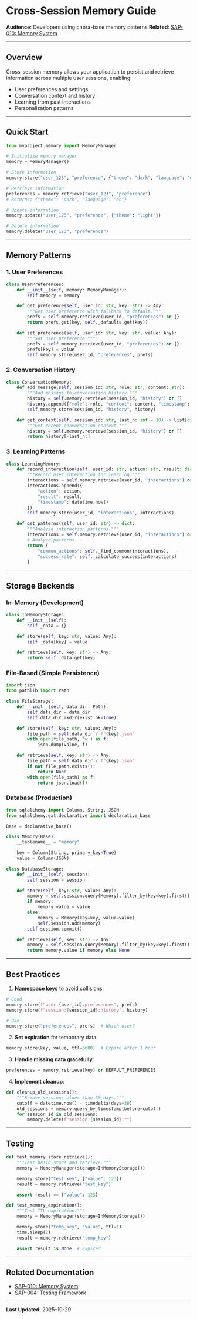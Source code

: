 # Cross-Session Memory Guide

**Audience**: Developers using chora-base memory patterns
**Related**: [SAP-010: Memory System](../../skilled-awareness/memory-system/)

---

## Overview

Cross-session memory allows your application to persist and retrieve information across multiple user sessions, enabling:
- User preferences and settings
- Conversation context and history
- Learning from past interactions
- Personalization patterns

---

## Quick Start

```python
from myproject.memory import MemoryManager

# Initialize memory manager
memory = MemoryManager()

# Store information
memory.store("user_123", "preference", {"theme": "dark", "language": "en"})

# Retrieve information
preferences = memory.retrieve("user_123", "preference")
# Returns: {"theme": "dark", "language": "en"}

# Update information
memory.update("user_123", "preference", {"theme": "light"})

# Delete information
memory.delete("user_123", "preference")
```

---

## Memory Patterns

### 1. User Preferences

```python
class UserPreferences:
    def __init__(self, memory: MemoryManager):
        self.memory = memory

    def get_preference(self, user_id: str, key: str) -> Any:
        """Get user preference with fallback to default."""
        prefs = self.memory.retrieve(user_id, "preferences") or {}
        return prefs.get(key, self._defaults.get(key))

    def set_preference(self, user_id: str, key: str, value: Any):
        """Set user preference."""
        prefs = self.memory.retrieve(user_id, "preferences") or {}
        prefs[key] = value
        self.memory.store(user_id, "preferences", prefs)
```

### 2. Conversation History

```python
class ConversationMemory:
    def add_message(self, session_id: str, role: str, content: str):
        """Add message to conversation history."""
        history = self.memory.retrieve(session_id, "history") or []
        history.append({"role": role, "content": content, "timestamp": datetime.now()})
        self.memory.store(session_id, "history", history)

    def get_context(self, session_id: str, last_n: int = 10) -> List[dict]:
        """Get recent conversation context."""
        history = self.memory.retrieve(session_id, "history") or []
        return history[-last_n:]
```

### 3. Learning Patterns

```python
class LearningMemory:
    def record_interaction(self, user_id: str, action: str, result: dict):
        """Record user interaction for learning."""
        interactions = self.memory.retrieve(user_id, "interactions") or []
        interactions.append({
            "action": action,
            "result": result,
            "timestamp": datetime.now()
        })
        self.memory.store(user_id, "interactions", interactions)

    def get_patterns(self, user_id: str) -> dict:
        """Analyze interaction patterns."""
        interactions = self.memory.retrieve(user_id, "interactions") or []
        # Analyze patterns...
        return {
            "common_actions": self._find_common(interactions),
            "success_rate": self._calculate_success(interactions)
        }
```

---

## Storage Backends

### In-Memory (Development)

```python
class InMemoryStorage:
    def __init__(self):
        self._data = {}

    def store(self, key: str, value: Any):
        self._data[key] = value

    def retrieve(self, key: str) -> Any:
        return self._data.get(key)
```

### File-Based (Simple Persistence)

```python
import json
from pathlib import Path

class FileStorage:
    def __init__(self, data_dir: Path):
        self.data_dir = data_dir
        self.data_dir.mkdir(exist_ok=True)

    def store(self, key: str, value: Any):
        file_path = self.data_dir / f"{key}.json"
        with open(file_path, 'w') as f:
            json.dump(value, f)

    def retrieve(self, key: str) -> Any:
        file_path = self.data_dir / f"{key}.json"
        if not file_path.exists():
            return None
        with open(file_path) as f:
            return json.load(f)
```

### Database (Production)

```python
from sqlalchemy import Column, String, JSON
from sqlalchemy.ext.declarative import declarative_base

Base = declarative_base()

class Memory(Base):
    __tablename__ = "memory"

    key = Column(String, primary_key=True)
    value = Column(JSON)

class DatabaseStorage:
    def __init__(self, session):
        self.session = session

    def store(self, key: str, value: Any):
        memory = self.session.query(Memory).filter_by(key=key).first()
        if memory:
            memory.value = value
        else:
            memory = Memory(key=key, value=value)
            self.session.add(memory)
        self.session.commit()

    def retrieve(self, key: str) -> Any:
        memory = self.session.query(Memory).filter_by(key=key).first()
        return memory.value if memory else None
```

---

## Best Practices

1. **Namespace keys** to avoid collisions:
```python
# Good
memory.store(f"user:{user_id}:preferences", prefs)
memory.store(f"session:{session_id}:history", history)

# Bad
memory.store("preferences", prefs)  # Which user?
```

2. **Set expiration** for temporary data:
```python
memory.store(key, value, ttl=3600)  # Expire after 1 hour
```

3. **Handle missing data gracefully**:
```python
preferences = memory.retrieve(key) or DEFAULT_PREFERENCES
```

4. **Implement cleanup**:
```python
def cleanup_old_sessions():
    """Remove sessions older than 30 days."""
    cutoff = datetime.now() - timedelta(days=30)
    old_sessions = memory.query_by_timestamp(before=cutoff)
    for session_id in old_sessions:
        memory.delete(f"session:{session_id}:*")
```

---

## Testing

```python
def test_memory_store_retrieve():
    """Test basic store and retrieve."""
    memory = MemoryManager(storage=InMemoryStorage())

    memory.store("test_key", {"value": 123})
    result = memory.retrieve("test_key")

    assert result == {"value": 123}

def test_memory_expiration():
    """Test TTL expiration."""
    memory = MemoryManager(storage=InMemoryStorage())

    memory.store("temp_key", "value", ttl=1)
    time.sleep(2)
    result = memory.retrieve("temp_key")

    assert result is None  # Expired
```

---

## Related Documentation

- [SAP-010: Memory System](../../skilled-awareness/memory-system/)
- [SAP-004: Testing Framework](../../skilled-awareness/testing-framework/)

---

**Last Updated**: 2025-10-29
